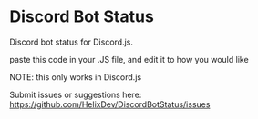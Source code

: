 # Discord Bot Status
Discord bot status for Discord.js.

paste this code in your .JS file, and edit it to how you would like

NOTE: this only works in Discord.js

Submit issues or suggestions here:
https://github.com/HelixDev/DiscordBotStatus/issues
